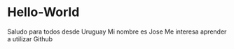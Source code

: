 # Hello-World
Saludo para todos desde Uruguay
Mi nombre es Jose
Me interesa aprender a utilizar Github
